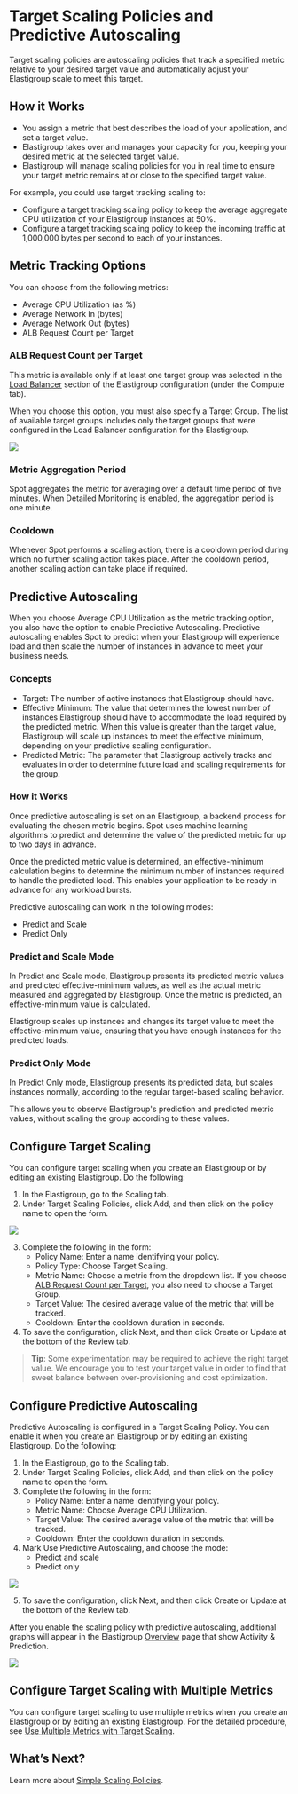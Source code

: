 # Target Scaling Policies and Predictive Autoscaling

Target scaling policies are autoscaling policies that track a specified metric relative to your desired target value and automatically adjust your Elastigroup scale to meet this target.

## How it Works

- You assign a metric that best describes the load of your application, and set a target value.
- Elastigroup takes over and manages your capacity for you, keeping your desired metric at the selected target value.
- Elastigroup will manage scaling policies for you in real time to ensure your target metric remains at or close to the specified target value.

For example, you could use target tracking scaling to:
- Configure a target tracking scaling policy to keep the average aggregate CPU utilization of your Elastigroup instances at 50%.
- Configure a target tracking scaling policy to keep the incoming traffic at 1,000,000 bytes per second to each of your instances.

## Metric Tracking Options

You can choose from the following metrics:
- Average CPU Utilization (as %)
- Average Network In (bytes)
- Average Network Out (bytes)
- ALB Request Count per Target

### ALB Request Count per Target

This metric is available only if at least one target group was selected in the [Load Balancer](elastigroup/tools-integrations/aws-load-balancers-elb-alb) section of the Elastigroup configuration (under the Compute tab).

When you choose this option, you must also specify a Target Group. The list of available target groups includes only the target groups that were configured in the Load Balancer configuration for the Elastigroup.

<img src="/elastigroup/_media/scaling-target-scaling-policy-01.png" />

### Metric Aggregation Period

Spot aggregates the metric for averaging over a default time period of five minutes. When Detailed Monitoring is enabled, the aggregation period is one minute.

### Cooldown

Whenever Spot performs a scaling action, there is a cooldown period during which no further scaling action takes place. After the cooldown period, another scaling action can take place if required.

## Predictive Autoscaling

When you choose Average CPU Utilization as the metric tracking option, you also have the option to enable Predictive Autoscaling. Predictive autoscaling enables Spot to predict when your Elastigroup will experience load and then scale the number of instances in advance to meet your business needs.

### Concepts
- Target: The number of active instances that Elastigroup should have.
- Effective Minimum: The value that determines the lowest number of instances Elastigroup should have to accommodate the load required by the predicted metric. When this value is greater than the target value, Elastigroup will scale up instances to meet the effective minimum, depending on your predictive scaling configuration.
- Predicted Metric: The parameter that Elastigroup actively tracks and evaluates in order to determine future load and scaling requirements for the group.

### How it Works

Once predictive autoscaling is set on an Elastigroup, a backend process for evaluating the chosen metric begins. Spot uses machine learning algorithms to predict and determine the value of the predicted metric for up to two days in advance.

Once the predicted metric value is determined, an effective-minimum calculation begins to determine the minimum number of instances required to handle the predicted load. This enables your application to be ready in advance for any workload bursts.

Predictive autoscaling can work in the following modes:
- Predict and Scale
- Predict Only

### Predict and Scale Mode

In Predict and Scale mode, Elastigroup presents its predicted metric values and predicted effective-minimum values, as well as the actual metric measured and aggregated by Elastigroup. Once the metric is predicted, an effective-minimum value is calculated.

Elastigroup scales up instances and changes its target value to meet the effective-minimum value, ensuring that you have enough instances for the predicted loads.

### Predict Only Mode

In Predict Only mode, Elastigroup presents its predicted data, but scales instances normally, according to the regular target-based scaling behavior.

This allows you to observe Elastigroup's prediction and predicted metric values, without scaling the group according to these values.

## Configure Target Scaling

You can configure target scaling when you create an Elastigroup or by editing an existing Elastigroup. Do the following:
1. In the Elastigroup, go to the Scaling tab.
2. Under Target Scaling Policies, click Add, and then click on the policy name to open the form.

<img src="/elastigroup/_media/scaling-target-scaling-policy-02.png" />

3. Complete the following in the form:
   - Policy Name: Enter a name identifying your policy.
   - Policy Type: Choose Target Scaling.
   - Metric Name: Choose a metric from the dropdown list. If you choose [ALB Request Count per Target](elastigroup/features/scaling/target-scaling?id=alb-request-count-per-target), you also need to choose a Target Group.
   - Target Value: The desired average value of the metric that will be tracked.
   - Cooldown: Enter the cooldown duration in seconds.
4. To save the configuration, click Next, and then click Create or Update at the bottom of the Review tab.

> **Tip**: Some experimentation may be required to achieve the right target value. We encourage you to test your target value in order to find that sweet balance between over-provisioning and cost optimization.

## Configure Predictive Autoscaling

Predictive Autoscaling is configured in a Target Scaling Policy. You can enable it when you create an Elastigroup or by editing an existing Elastigroup. Do the following:
1. In the Elastigroup, go to the Scaling tab.
2. Under Target Scaling Policies, click Add, and then click on the policy name to open the form.
3. Complete the following in the form:
   - Policy Name: Enter a name identifying your policy.
   - Metric Name: Choose Average CPU Utilization.
   - Target Value: The desired average value of the metric that will be tracked.
   - Cooldown: Enter the cooldown duration in seconds.
4. Mark Use Predictive Autoscaling, and choose the mode:
   - Predict and scale
   - Predict only

<img src="/elastigroup/_media/scaling-target-scaling-policy-03.png" />

5. To save the configuration, click Next, and then click Create or Update at the bottom of the Review tab.

After you enable the scaling policy with predictive autoscaling, additional graphs will appear in the Elastigroup [Overview](elastigroup/tutorials/elastigroup-actions-menu/elastigroup-overview) page that show Activity & Prediction.

<img src="/elastigroup/_media/scaling-target-scaling-policy-04.png" />

## Configure Target Scaling with Multiple Metrics

You can configure target scaling to use multiple metrics when you create an Elastigroup or by editing an existing Elastigroup. For the detailed procedure, see [Use Multiple Metrics with Target Scaling](elastigroup/features/scaling/multiple-metrics?id=use-multiple-metrics-with-target-scaling).

## What’s Next?

Learn more about [Simple Scaling Policies](elastigroup/features/scaling/simple-scaling-policies).
